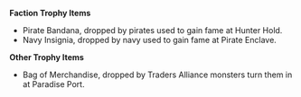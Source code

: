 **Faction Trophy Items**

*   Pirate Bandana, dropped by pirates used to gain fame at Hunter Hold.
*   Navy Insignia, dropped by navy used to gain fame at Pirate Enclave.

**Other Trophy Items**

*   Bag of Merchandise, dropped by Traders Alliance monsters turn them in at Paradise Port.